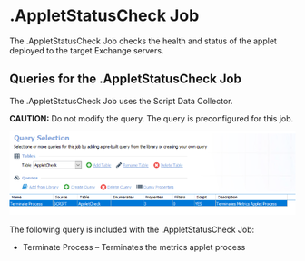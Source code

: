 # .AppletStatusCheck Job

The .AppletStatusCheck Job checks the health and status of the applet deployed to the target Exchange servers.

## Queries for the .AppletStatusCheck Job

The .AppletStatusCheck Job uses the Script Data Collector.

__CAUTION:__ Do not modify the query. The query is preconfigured for this job.

![Queries for the .AppletStatusCheck Job](/static/img/product_docs/accessanalyzer/accessanalyzer/enterpriseauditor/solutions/exchange/hubmetrics/collection/appletstatuscheckquery.png)

The following query is included with the .AppletStatusCheck Job:

- Terminate Process – Terminates the metrics applet process
